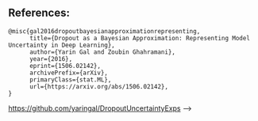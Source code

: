 ## **References**:

```
@misc{gal2016dropoutbayesianapproximationrepresenting,
      title={Dropout as a Bayesian Approximation: Representing Model Uncertainty in Deep Learning}, 
      author={Yarin Gal and Zoubin Ghahramani},
      year={2016},
      eprint={1506.02142},
      archivePrefix={arXiv},
      primaryClass={stat.ML},
      url={https://arxiv.org/abs/1506.02142}, 
}
```

https://github.com/yaringal/DropoutUncertaintyExps -->
<!-- </br> -->
<!-- https://github.com/whilo/bdropout

###### PyTorch implementation of [Dropout as a Bayesian Approximation: Representing Model Uncertainty in Deep Learning](https://arxiv.org/abs/1506.02142)
